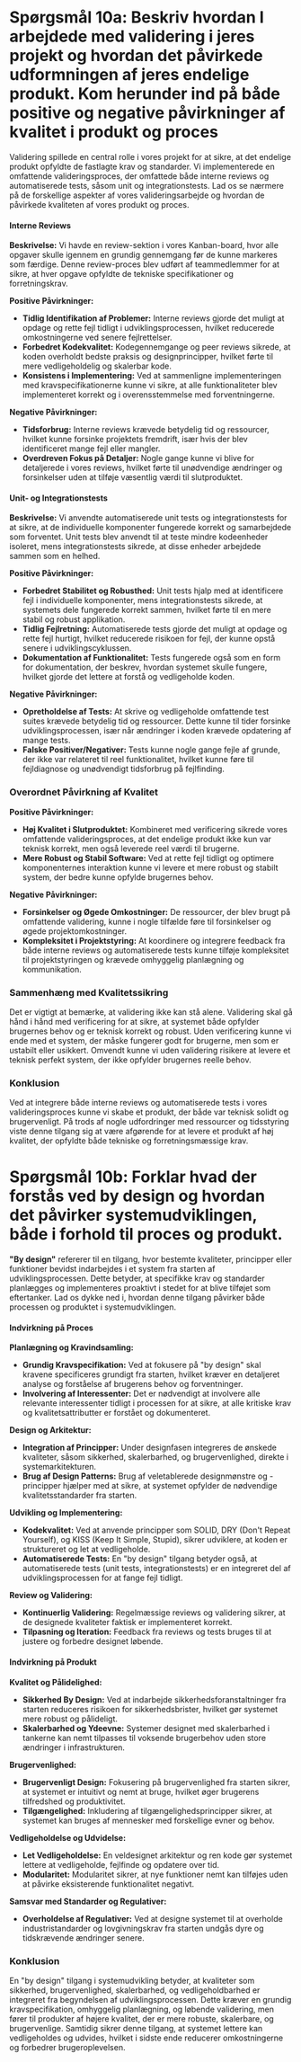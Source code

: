# Spørgsmål 10a: Beskriv hvordan I arbejdede med validering i jeres projekt og hvordan det påvirkede udformningen af jeres endelige produkt. Kom herunder ind på både positive og negative påvirkninger af kvalitet i produkt og proces 

Validering spillede en central rolle i vores projekt for at sikre, at det endelige produkt opfyldte de fastlagte krav og standarder. Vi implementerede en omfattende valideringsproces, der omfattede både interne reviews og automatiserede tests, såsom unit og integrationstests. Lad os se nærmere på de forskellige aspekter af vores valideringsarbejde og hvordan de påvirkede kvaliteten af vores produkt og proces.

#### Interne Reviews

**Beskrivelse:**
Vi havde en review-sektion i vores Kanban-board, hvor alle opgaver skulle igennem en grundig gennemgang før de kunne markeres som færdige. Denne review-proces blev udført af teammedlemmer for at sikre, at hver opgave opfyldte de tekniske specifikationer og forretningskrav.

**Positive Påvirkninger:**
- **Tidlig Identifikation af Problemer:** Interne reviews gjorde det muligt at opdage og rette fejl tidligt i udviklingsprocessen, hvilket reducerede omkostningerne ved senere fejlrettelser.
- **Forbedret Kodekvalitet:** Kodegennemgange og peer reviews sikrede, at koden overholdt bedste praksis og designprincipper, hvilket førte til mere vedligeholdelig og skalerbar kode.
- **Konsistens i Implementering:** Ved at sammenligne implementeringen med kravspecifikationerne kunne vi sikre, at alle funktionaliteter blev implementeret korrekt og i overensstemmelse med forventningerne.

**Negative Påvirkninger:**
- **Tidsforbrug:** Interne reviews krævede betydelig tid og ressourcer, hvilket kunne forsinke projektets fremdrift, især hvis der blev identificeret mange fejl eller mangler.
- **Overdreven Fokus på Detaljer:** Nogle gange kunne vi blive for detaljerede i vores reviews, hvilket førte til unødvendige ændringer og forsinkelser uden at tilføje væsentlig værdi til slutproduktet.

#### Unit- og Integrationstests

**Beskrivelse:**
Vi anvendte automatiserede unit tests og integrationstests for at sikre, at de individuelle komponenter fungerede korrekt og samarbejdede som forventet. Unit tests blev anvendt til at teste mindre kodeenheder isoleret, mens integrationstests sikrede, at disse enheder arbejdede sammen som en helhed.

**Positive Påvirkninger:**
- **Forbedret Stabilitet og Robusthed:** Unit tests hjalp med at identificere fejl i individuelle komponenter, mens integrationstests sikrede, at systemets dele fungerede korrekt sammen, hvilket førte til en mere stabil og robust applikation.
- **Tidlig Fejlretning:** Automatiserede tests gjorde det muligt at opdage og rette fejl hurtigt, hvilket reducerede risikoen for fejl, der kunne opstå senere i udviklingscyklussen.
- **Dokumentation af Funktionalitet:** Tests fungerede også som en form for dokumentation, der beskrev, hvordan systemet skulle fungere, hvilket gjorde det lettere at forstå og vedligeholde koden.

**Negative Påvirkninger:**
- **Opretholdelse af Tests:** At skrive og vedligeholde omfattende test suites krævede betydelig tid og ressourcer. Dette kunne til tider forsinke udviklingsprocessen, især når ændringer i koden krævede opdatering af mange tests.
- **Falske Positiver/Negativer:** Tests kunne nogle gange fejle af grunde, der ikke var relateret til reel funktionalitet, hvilket kunne føre til fejldiagnose og unødvendigt tidsforbrug på fejlfinding.

### Overordnet Påvirkning af Kvalitet

**Positive Påvirkninger:**
- **Høj Kvalitet i Slutproduktet:** Kombineret med verificering sikrede vores omfattende valideringsproces, at det endelige produkt ikke kun var teknisk korrekt, men også leverede reel værdi til brugerne.
- **Mere Robust og Stabil Software:** Ved at rette fejl tidligt og optimere komponenternes interaktion kunne vi levere et mere robust og stabilt system, der bedre kunne opfylde brugernes behov.

**Negative Påvirkninger:**
- **Forsinkelser og Øgede Omkostninger:** De ressourcer, der blev brugt på omfattende validering, kunne i nogle tilfælde føre til forsinkelser og øgede projektomkostninger.
- **Kompleksitet i Projektstyring:** At koordinere og integrere feedback fra både interne reviews og automatiserede tests kunne tilføje kompleksitet til projektstyringen og krævede omhyggelig planlægning og kommunikation.

### Sammenhæng med Kvalitetssikring

Det er vigtigt at bemærke, at validering ikke kan stå alene. Validering skal gå hånd i hånd med verificering for at sikre, at systemet både opfylder brugernes behov og er teknisk korrekt og robust. Uden verificering kunne vi ende med et system, der måske fungerer godt for brugerne, men som er ustabilt eller usikkert. Omvendt kunne vi uden validering risikere at levere et teknisk perfekt system, der ikke opfylder brugernes reelle behov.

### Konklusion

Ved at integrere både interne reviews og automatiserede tests i vores valideringsproces kunne vi skabe et produkt, der både var teknisk solidt og brugervenligt. På trods af nogle udfordringer med ressourcer og tidsstyring viste denne tilgang sig at være afgørende for at levere et produkt af høj kvalitet, der opfyldte både tekniske og forretningsmæssige krav.

# Spørgsmål 10b: Forklar hvad der forstås ved by design og hvordan det påvirker systemudviklingen, både i forhold til proces og produkt.

**"By design"** refererer til en tilgang, hvor bestemte kvaliteter, principper eller funktioner bevidst indarbejdes i et system fra starten af udviklingsprocessen. Dette betyder, at specifikke krav og standarder planlægges og implementeres proaktivt i stedet for at blive tilføjet som eftertanker. Lad os dykke ned i, hvordan denne tilgang påvirker både processen og produktet i systemudviklingen.

#### Indvirkning på Proces

**Planlægning og Kravindsamling:**
- **Grundig Kravspecifikation:** Ved at fokusere på "by design" skal kravene specificeres grundigt fra starten, hvilket kræver en detaljeret analyse og forståelse af brugerens behov og forventninger.
- **Involvering af Interessenter:** Det er nødvendigt at involvere alle relevante interessenter tidligt i processen for at sikre, at alle kritiske krav og kvalitetsattributter er forstået og dokumenteret.

**Design og Arkitektur:**
- **Integration af Principper:** Under designfasen integreres de ønskede kvaliteter, såsom sikkerhed, skalerbarhed, og brugervenlighed, direkte i systemarkitekturen.
- **Brug af Design Patterns:** Brug af veletablerede designmønstre og -principper hjælper med at sikre, at systemet opfylder de nødvendige kvalitetsstandarder fra starten.

**Udvikling og Implementering:**
- **Kodekvalitet:** Ved at anvende principper som SOLID, DRY (Don't Repeat Yourself), og KISS (Keep It Simple, Stupid), sikrer udviklere, at koden er struktureret og let at vedligeholde.
- **Automatiserede Tests:** En "by design" tilgang betyder også, at automatiserede tests (unit tests, integrationstests) er en integreret del af udviklingsprocessen for at fange fejl tidligt.

**Review og Validering:**
- **Kontinuerlig Validering:** Regelmæssige reviews og validering sikrer, at de designede kvaliteter faktisk er implementeret korrekt.
- **Tilpasning og Iteration:** Feedback fra reviews og tests bruges til at justere og forbedre designet løbende.

#### Indvirkning på Produkt

**Kvalitet og Pålidelighed:**
- **Sikkerhed By Design:** Ved at indarbejde sikkerhedsforanstaltninger fra starten reduceres risikoen for sikkerhedsbrister, hvilket gør systemet mere robust og pålideligt.
- **Skalerbarhed og Ydeevne:** Systemer designet med skalerbarhed i tankerne kan nemt tilpasses til voksende brugerbehov uden store ændringer i infrastrukturen.

**Brugervenlighed:**
- **Brugervenligt Design:** Fokusering på brugervenlighed fra starten sikrer, at systemet er intuitivt og nemt at bruge, hvilket øger brugerens tilfredshed og produktivitet.
- **Tilgængelighed:** Inkludering af tilgængelighedsprincipper sikrer, at systemet kan bruges af mennesker med forskellige evner og behov.

**Vedligeholdelse og Udvidelse:**
- **Let Vedligeholdelse:** En veldesignet arkitektur og ren kode gør systemet lettere at vedligeholde, fejlfinde og opdatere over tid.
- **Modularitet:** Modularitet sikrer, at nye funktioner nemt kan tilføjes uden at påvirke eksisterende funktionalitet negativt.

**Samsvar med Standarder og Regulativer:**
- **Overholdelse af Regulativer:** Ved at designe systemet til at overholde industristandarder og lovgivningskrav fra starten undgås dyre og tidskrævende ændringer senere.

### Konklusion

En "by design" tilgang i systemudvikling betyder, at kvaliteter som sikkerhed, brugervenlighed, skalerbarhed, og vedligeholdbarhed er integreret fra begyndelsen af udviklingsprocessen. Dette kræver en grundig kravspecifikation, omhyggelig planlægning, og løbende validering, men fører til produkter af højere kvalitet, der er mere robuste, skalerbare, og brugervenlige. Samtidig sikrer denne tilgang, at systemet lettere kan vedligeholdes og udvides, hvilket i sidste ende reducerer omkostningerne og forbedrer brugeroplevelsen.

